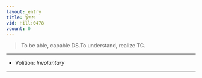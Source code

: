 ```yaml
---
layout: entry
title: ལྕིགས་
vid: Hill:0478
vcount: 0
---
```

> To be able, capable DS\.To understand, realize TC\.

---
* Volition: _Involuntary_

---

